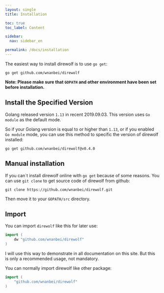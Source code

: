 ```yaml
---
layout: single
title: Installation

toc: true
toc_label: Content

sidebar:
  nav: sidebar_en

permalink: /docs/installation
---
```


The easiest way to install direwolf is to use `go get`:

```text
go get github.com/wnanbei/direwolf
```

**Note: Please make sure that `GOPATH` and other environment have been set before installation.**

## Install the Specified Version

Golang released version `1.13` in recent 2019.09.03. This version uses `Go module` as the default mode.

So if your Golang version is equal to or higher than `1.13`, or if you enabled `Go module` mode, you can use this method to specific the version of direwolf installed:

```text
go get github.com/wnanbei/direwolf@v0.4.0
```

## Manual installation

If you can\`t install direwolf online with `go get` because of some reasons. You can use `git clone` to get source code of direwolf from github:

```text
git clone https://github.com/wnanbei/direwolf.git
```

Then move it to your `GOPATH/src` directory.

## Import

You can import `direwolf` like this for later use:

```go
import (
    dw "github.com/wnanbei/direwolf"
)
```

I will use this way to demonstrate in all documentation on this site. But this is only a recommended usage, not mandatory.

You can normally import direwolf like other package:

```go
import (
    "github.com/wnanbei/direwolf"
)
```
